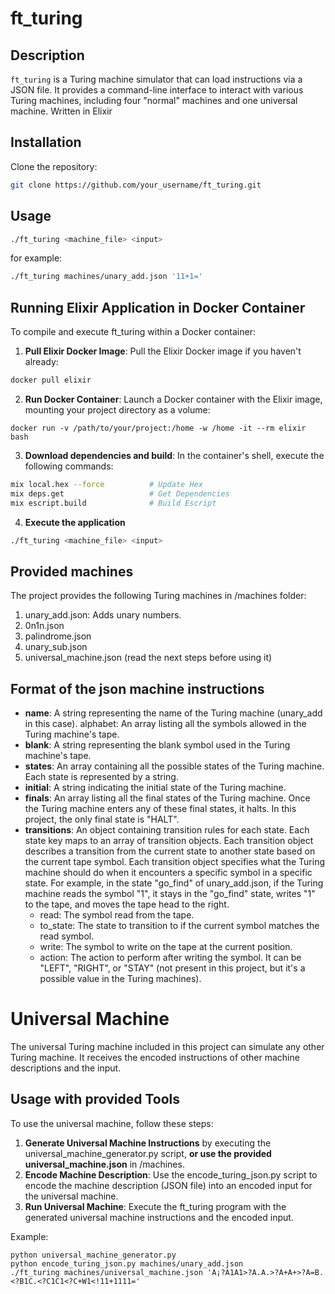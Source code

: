 # ft_turing

## Description

`ft_turing` is a Turing machine simulator that can load instructions via a JSON file. It provides a command-line interface to interact with various Turing machines, including four "normal" machines and one universal machine. Written in Elixir

## Installation

Clone the repository:

```bash
git clone https://github.com/your_username/ft_turing.git
```

## Usage

```bash
./ft_turing <machine_file> <input>
```

for example:
```bash
./ft_turing machines/unary_add.json '11+1='
```


## Running Elixir Application in Docker Container
To compile and execute ft_turing within a Docker container:

1. **Pull Elixir Docker Image**: Pull the Elixir Docker image if you haven't already:
```bash
docker pull elixir
```

2. **Run Docker Container**: Launch a Docker container with the Elixir image, mounting your project directory as a volume:
```
docker run -v /path/to/your/project:/home -w /home -it --rm elixir bash
```

3. **Download dependencies and build**: In the container's shell, execute the following commands:
```bash
mix local.hex --force          # Update Hex
mix deps.get                   # Get Dependencies
mix escript.build              # Build Escript

```

4. **Execute the application**
```bash
./ft_turing <machine_file> <input>
```



## Provided machines
The project provides the following Turing machines in /machines folder:

1. unary_add.json: Adds unary numbers.
2. 0n1n.json
3. palindrome.json
4. unary_sub.json
5. universal_machine.json (read the next steps before using it)

## Format of the json machine instructions


- **name**: A string representing the name of the Turing machine (unary_add in this case).
alphabet: An array listing all the symbols allowed in the Turing machine's tape.
- **blank**: A string representing the blank symbol used in the Turing machine's tape.
- **states**: An array containing all the possible states of the Turing machine. Each state is represented by a string.
- **initial**: A string indicating the initial state of the Turing machine.
- **finals**: An array listing all the final states of the Turing machine. Once the Turing machine enters any of these final states, it halts. In this project, the only final state is "HALT".
- **transitions**: An object containing transition rules for each state. Each state key maps to an array of transition objects. Each transition object describes a transition from the current state to another state based on the current tape symbol. Each transition object specifies what the Turing machine should do when it encounters a specific symbol in a specific state. For example, in the state "go_find" of unary_add.json, if the Turing machine reads the symbol "1", it stays in the "go_find" state, writes "1" to the tape, and moves the tape head to the right.
  - read: The symbol read from the tape.
  - to_state: The state to transition to if the current symbol matches the read symbol.
  - write: The symbol to write on the tape at the current position.
  - action: The action to perform after writing the symbol. It can be "LEFT", "RIGHT", or "STAY" (not present in this project, but it's a possible value in the Turing machines).



# Universal Machine
The universal Turing machine included in this project can simulate any other Turing machine. It receives the encoded instructions of other machine descriptions and the input.


## Usage with provided Tools
To use the universal machine, follow these steps:

1. **Generate Universal Machine Instructions** by executing the universal_machine_generator.py script, **or use the provided universal_machine.json** in /machines.
2. **Encode Machine Description**: Use the encode_turing_json.py script to encode the machine description (JSON file) into an encoded input for the universal machine.
3. **Run Universal Machine**: Execute the ft_turing program with the generated universal machine instructions and the encoded input.

Example:

```
python universal_machine_generator.py
python encode_turing_json.py machines/unary_add.json
./ft_turing machines/universal_machine.json 'A¡?A1A1>?A.A.>?A+A+>?A=B.<?B1C.<?C1C1<?C+W1<!11+1111='
```


